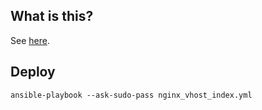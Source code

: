 ## What is this?

See [here](https://github.com/roobert/nginx_vhost_index).

## Deploy

```
ansible-playbook --ask-sudo-pass nginx_vhost_index.yml
```
